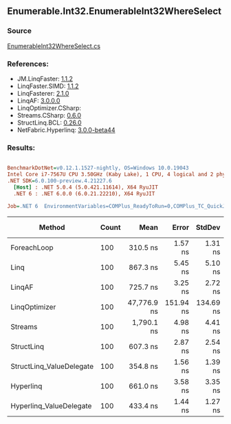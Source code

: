 ﻿## Enumerable.Int32.EnumerableInt32WhereSelect

### Source
[EnumerableInt32WhereSelect.cs](../LinqBenchmarks/Enumerable/Int32/EnumerableInt32WhereSelect.cs)

### References:
- JM.LinqFaster: [1.1.2](https://www.nuget.org/packages/JM.LinqFaster/1.1.2)
- LinqFaster.SIMD: [1.1.2](https://www.nuget.org/packages/LinqFaster.SIMD/1.0.3)
- LinqFasterer: [2.1.0](https://www.nuget.org/packages/LinqFasterer/2.1.0)
- LinqAF: [3.0.0.0](https://www.nuget.org/packages/LinqAF/3.0.0.0)
- LinqOptimizer.CSharp: [](https://www.nuget.org/packages/LinqOptimizer.CSharp/)
- Streams.CSharp: [0.6.0](https://www.nuget.org/packages/Streams.CSharp/0.6.0)
- StructLinq.BCL: [0.26.0](https://www.nuget.org/packages/StructLinq/0.26.0)
- NetFabric.Hyperlinq: [3.0.0-beta44](https://www.nuget.org/packages/NetFabric.Hyperlinq/3.0.0-beta44)

### Results:
``` ini

BenchmarkDotNet=v0.12.1.1527-nightly, OS=Windows 10.0.19043
Intel Core i7-7567U CPU 3.50GHz (Kaby Lake), 1 CPU, 4 logical and 2 physical cores
.NET SDK=6.0.100-preview.4.21227.6
  [Host] : .NET 5.0.4 (5.0.421.11614), X64 RyuJIT
  .NET 6 : .NET 6.0.0 (6.0.21.22210), X64 RyuJIT

Job=.NET 6  EnvironmentVariables=COMPlus_ReadyToRun=0,COMPlus_TC_QuickJitForLoops=1,COMPlus_TieredPGO=1  Runtime=.NET 6.0  

```
|                   Method | Count |        Mean |     Error |    StdDev |  Ratio | RatioSD |   Gen 0 | Gen 1 | Gen 2 | Allocated |
|------------------------- |------ |------------:|----------:|----------:|-------:|--------:|--------:|------:|------:|----------:|
|              ForeachLoop |   100 |    310.5 ns |   1.57 ns |   1.31 ns |   1.00 |    0.00 |  0.0191 |     - |     - |      40 B |
|                     Linq |   100 |    867.3 ns |   5.45 ns |   5.10 ns |   2.80 |    0.02 |  0.0763 |     - |     - |     160 B |
|                   LinqAF |   100 |    725.7 ns |   3.25 ns |   2.72 ns |   2.34 |    0.01 |  0.0191 |     - |     - |      40 B |
|            LinqOptimizer |   100 | 47,776.9 ns | 151.94 ns | 134.69 ns | 153.89 |    0.84 | 14.8926 |     - |     - |  31,276 B |
|                  Streams |   100 |  1,790.1 ns |   4.98 ns |   4.41 ns |   5.77 |    0.03 |  0.3548 |     - |     - |     744 B |
|               StructLinq |   100 |    607.3 ns |   2.87 ns |   2.54 ns |   1.96 |    0.01 |  0.0458 |     - |     - |      96 B |
| StructLinq_ValueDelegate |   100 |    354.8 ns |   1.56 ns |   1.39 ns |   1.14 |    0.01 |  0.0191 |     - |     - |      40 B |
|                Hyperlinq |   100 |    661.0 ns |   3.58 ns |   3.35 ns |   2.13 |    0.01 |  0.0191 |     - |     - |      40 B |
|  Hyperlinq_ValueDelegate |   100 |    433.4 ns |   1.44 ns |   1.27 ns |   1.40 |    0.01 |  0.0191 |     - |     - |      40 B |
